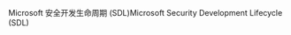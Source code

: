 <span data-ttu-id="7e557-101">Microsoft 安全开发生命周期 (SDL)</span><span class="sxs-lookup"><span data-stu-id="7e557-101">Microsoft Security Development Lifecycle (SDL)</span></span>